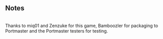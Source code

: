 ## Notes
<br/>
Thanks to miq01 and Zenzuke for this game, Bamboozler for packaging to Portmaster and the Portmaster testers for testing.
<br/>
